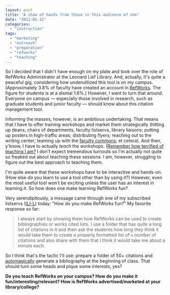 ```yaml
---
layout: post
title: "A show of hands from those in this audience of one"
date: "2011-01-12"
categories: 
  - "instruction"
tags: 
  - "marketing"
  - "outreach"
  - "preparation"
  - "refworks"
  - "teaching"
---
```


So I decided that I didn't have enough on my plate and took over the role of RefWorks Administrator at the Leonard Lief Library. And, actually, it's quite a peaceful gig, considering how underutilized this tool is on my campus. (Approximately 3.8% of faculty have created an account in [RefWorks](https://www.refworks.com/). The figure for students is at a dismal 1.6%.) However, I want to turn that around. Everyone on campus — especially those involved in research, such as graduate students and junior faculty — should know about this citation management tool.

Informing the masses, however, is an ambitious undertaking. That means that I have to offer training workshops and market them strategically (hitting up deans, chairs of departments, faculty listservs, library liaisons; putting up posters in high-traffic areas; distributing flyers; reaching out to the writing center; teaming up with the [faculty commons](https://commons.gc.cuny.edu/groups/lehman-teaching-learning-commons/); et cetera). And then, y'know, I have to actually _teach_ the workshops. ([Remember how terrified of teaching I am?](/2010/11/11/as-easy-as-alpha-bravo-charlie/) I don't expect tremendous turnouts so I'm actually not quite so freaked out about teaching these sessions. I am, however, struggling to figure out the best approach to teaching them.

I'm quite aware that these workshops have to be interactive and hands-on. (How else do you learn to use a tool other than by using it?) However, even the most useful tool won't be exciting unless the user has an interest in learning it. So how does one make learning RefWorks fun?

Very serendipitously, a message came through one of my subscribed listservs ([ILI-L](https://www.ala.org/ala/mgrps/divs/acrl/about/sections/is/ilil.cfm)) today: "How do you make RefWorks fun?" My favorite response so far:

> I always start by showing them how RefWorks can be used to create bibliographies or works cited lists. I use a folder that has quite a long list of citations in it and then ask the students how long they think it would take them to create a properly formatted list of x number of citations and also share with them that I think it would take me about a minute each.

So I think that's the tactic I'll use: prepare a folder of 50+ citations and [automagically](https://oed.com/view/Entry/249985?redirectedFrom=automagically) generate a bibliography at the beginning of class. That should turn some heads and pique some interests, yes?

**Do you teach RefWorks on your campus? How do you make it fun/interesting/relevant? How is RefWorks advertised/marketed at your library/college?**
